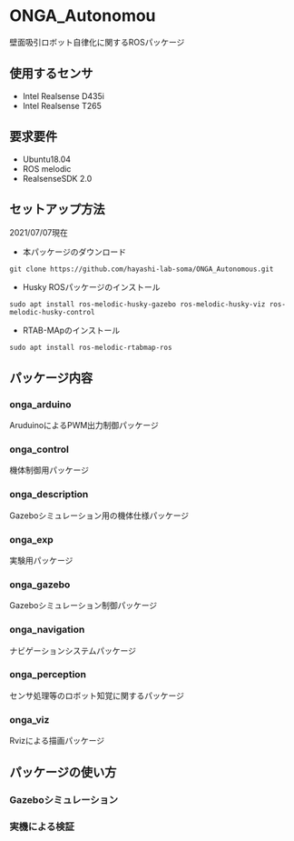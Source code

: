 # ONGA_Autonomou
壁面吸引ロボット自律化に関するROSパッケージ

## 使用するセンサ
* Intel Realsense D435i
* Intel Realsense T265

## 要求要件
* Ubuntu18.04
* ROS melodic
* RealsenseSDK 2.0 

## セットアップ方法
2021/07/07現在

* 本パッケージのダウンロード
```
git clone https://github.com/hayashi-lab-soma/ONGA_Autonomous.git
```
* Husky ROSパッケージのインストール
```
sudo apt install ros-melodic-husky-gazebo ros-melodic-husky-viz ros-melodic-husky-control
```
* RTAB-MApのインストール
```
sudo apt install ros-melodic-rtabmap-ros
```

## パッケージ内容
### onga_arduino
AruduinoによるPWM出力制御パッケージ

### onga_control
機体制御用パッケージ

### onga_description
Gazeboシミュレーション用の機体仕様パッケージ

### onga_exp
実験用パッケージ

### onga_gazebo
Gazeboシミュレーション制御パッケージ

### onga_navigation
ナビゲーションシステムパッケージ

### onga_perception
センサ処理等のロボット知覚に関するパッケージ

### onga_viz
Rvizによる描画パッケージ

## パッケージの使い方
### Gazeboシミュレーション

### 実機による検証
